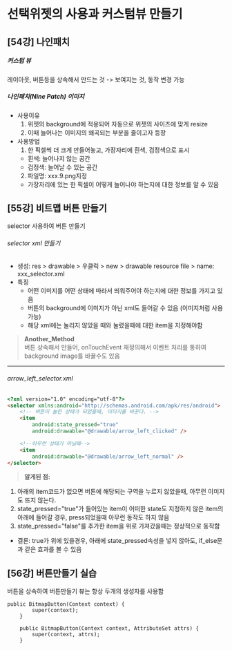 # 선택위젯의 사용과 커스텀뷰 만들기

## [54강] 나인패치
##### 커스텀 뷰
  레이아웃, 버튼등을 상속해서 만드는 것 -> 보여지는 것, 동작 변경 가능  

##### 나인패치(Nine Patch) 이미지
+ 사용이유
  1. 위젯의 background에 적용되어 자동으로 위젯의 사이즈에 맞게 resize
  2. 이때 늘어나는 이미지의 왜곡되는 부분을 줄이고자 등장
+ 사용방법
  1. 한 픽셀씩 더 크게 만들어놓고, 가장자리에 흰색, 검정색으로 표시
    - 흰색: 늘어나지 않는 공간
    - 검정색: 늘어날 수 있는 공간
  2. 파일명: xxx.9.png지정
    - 가장자리에 있는 한 픽셀이 어떻게 늘어나야 하는지에 대한 정보를 알 수 있음

## [55강] 비트맵 버튼 만들기
selector 사용하여 버튼 만들기
###### selector xml 만들기
  + 생성: res > drawable > 우클릭 > new > drawable resource file > name: xxx_selector.xml
  + 특징
    - 어떤 이미지를 어떤 상태에 따라서 띄워주어야 하는지에 대한 정보를 가지고 있음
    - 버튼의 background에 이미지가 아닌 xml도 들어갈 수 있음 (이미지처럼 사용가능)
    - 해당 xml에는 눌리지 않았을 때와 눌렸을때에 대한 item을 지정해야함

> **Another_Method**  
> 버튼 상속해서 만들어, onTouchEvent 재정의해서 이벤트 처리를 통하여 background image를 바꿀수도 있음

---
###### arrow_left_selector.xml
~~~html
<?xml version="1.0" encoding="utf-8"?>
<selector xmlns:android="http://schemas.android.com/apk/res/android">
    <!-- 버튼이 눌린 상태가 되었을때, 이미지를 바꾼다. -->
    <item
        android:state_pressed="true"
        android:drawable="@drawable/arrow_left_clicked" />

    <!--아무런 상태가 아닐때-->
    <item
        android:drawable="@drawable/arrow_left_normal" />
</selector>
~~~

>**알게된 점:**
  1. 아래의 item코드가 없으면 버튼에 해당되는 구역을 누르지 않았을때, 아무런 이미지도 뜨지 않는다.
  2. state_pressed="true"가 들어있는 item이 어떠한 state도 지정하지 않은 item의 아래에 들어갈 경우, press되었을때 아무런 동작도 하지 않음
  3. state_pressed="false"를 추가한 item을 위로 가져갔을때는 정상적으로 동작함
  - 결론: true가 위에 있을경우, 아래에 state_pressed속성을 넣지 않아도, if_else문과 같은 효과를 볼 수 있음


## [56강] 버튼만들기 실습
버튼을 상속하여 버튼만들기
뷰는 항상 두개의 생성자를 사용함

~~~
public BitmapButton(Context context) {
        super(context);
    }

    public BitmapButton(Context context, AttributeSet attrs) {
        super(context, attrs);
    }
~~~
